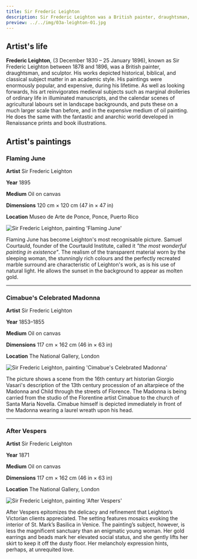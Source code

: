 ```yaml
---
title: Sir Frederic Leighton
description: Sir Frederic Leighton was a British painter, draughtsman, and sculptor. His works depicted historical, biblical, and classical subject matter in an academic style. His paintings were enormously popular, and expensive, during his lifetime.
preview: ../../img/03a-leighton-01.jpg
---
```


## Artist's life
**Frederic Leighton**, (3 December 1830 – 25 January 1896), known as Sir Frederic Leighton between 1878 and 1896, was a British painter, draughtsman, and sculptor. His works depicted historical, biblical, and classical subject matter in an academic style. His paintings were enormously popular, and expensive, during his lifetime.
As well as looking forwards, his art reinvigorates medieval subjects such as marginal drolleries of ordinary life in illuminated manuscripts, and the calendar scenes of agricultural labours set in landscape backgrounds, and puts these on a much larger scale than before, and in the expensive medium of oil painting. He does the same with the fantastic and anarchic world developed in Renaissance prints and book illustrations.

## Artist's paintings
### Flaming June
**Artist**      Sir Frederic Leighton

**Year**        1895

**Medium**      Oil on canvas

**Dimensions**	120 cm × 120 cm (47 in × 47 in)

**Location**	Museo de Arte de Ponce, Ponce, Puerto Rico

![Sir Frederic Leighton, painting 'Flaming June'](../../img/03a-leighton-01.jpg)

Flaming June has become Leighton's most recognisable picture. Samuel Courtauld, founder of the Courtauld Institute, called it *"the most wonderful painting in existence"*. The realism of the transparent material worn by the sleeping woman, the stunningly rich colours and the perfectly recreated marble surround are characteristic of Leighton's work, as is his use of natural light. He allows the sunset in the background to appear as molten gold.

____________
### Cimabue's Celebrated Madonna
**Artist**      Sir Frederic Leighton

**Year**        1853–1855

**Medium**      Oil on canvas

**Dimensions**	117 cm × 162 cm (46 in × 63 in)

**Location**	The National Gallery, London

![Sir Frederic Leighton, painting 'Cimabue's Celebrated Madonna'](../../img/03c-leighton-01.jpg)

The picture shows a scene from the 16th century art historian Giorgio Vasari's description of the 13th century procession of an altarpiece of the Madonna and Child through the streets of Florence. The Madonna is being carried from the studio of the Florentine artist Cimabue to the church of Santa Maria Novella. Cimabue himself is depicted immediately in front of the Madonna wearing a laurel wreath upon his head. 
____________
### After Vespers
**Artist**      Sir Frederic Leighton

**Year**        1871

**Medium**      Oil on canvas

**Dimensions**	117 cm × 162 cm (46 in × 63 in)

**Location**	The National Gallery, London


![Sir Frederic Leighton, painting 'After Vespers'](../../img/03b-leighton-01.jpg)

After Vespers epitomizes the delicacy and refinement that Leighton’s Victorian clients appreciated. The setting features mosaics evoking the interior of St. Mark’s Basilica in Venice. The painting’s subject, however, is less the magnificent sanctuary than an enigmatic young woman. Her gold earrings and beads mark her elevated social status, and she gently lifts her skirt to keep it off the dusty floor. Her melancholy expression hints, perhaps, at unrequited love.